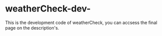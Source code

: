 # weatherCheck-dev-
This is the development code of weatherCheck, you can accsess the final page on the description's.
